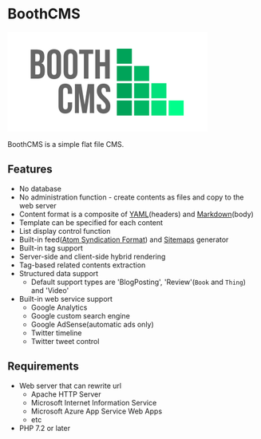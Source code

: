 BoothCMS
========

![BoothCMS logo](./app/views/themes/default/BoothCMS-logo-400x200.png)

BoothCMS is a simple flat file CMS.

Features
--------

* No database
* No administration function - create contents as files and copy to the web server
* Content format is a composite of [YAML](http://yaml.org/)(headers) and [Markdown](https://learn.getgrav.org/content/markdown)(body)
* Template can be specified for each content
* List display control function
* Built-in feed([Atom Syndication Format](https://tools.ietf.org/html/rfc4287)) and [Sitemaps](https://www.sitemaps.org/) generator
* Built-in tag support
* Server-side and client-side hybrid rendering
* Tag-based related contents extraction
* Structured data support
    * Default support types are 'BlogPosting', 'Review'(`Book` and `Thing`) and 'Video'
* Built-in web service support
    * Google Analytics
    * Google custom search engine
    * Google AdSense(automatic ads only)
    * Twitter timeline
    * Twitter tweet control

Requirements
------------

* Web server that can rewrite url
    * Apache HTTP Server
    * Microsoft Internet Information Service
    * Microsoft Azure App Service Web Apps
    * etc
* PHP 7.2 or later